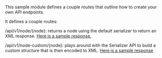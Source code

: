This sample module defines a couple routes that outline how to create your
own API endpoints.

It defines a couple routes:

/api/v1/node/{node}: returns a node using the default serializer to return
an XML response. [Here is a sample response.](https://gist.github.com/juampynr/799eec8512a871ed0c59ce33ce30ad37)

/api/v1/node-custom/{node}: plays around with the Serializer API to
build a custom structure that is then encoded to XML. [Here is a sample response](https://gist.github.com/juampynr/794a0d7938d566909fafda38b7cbe661)
